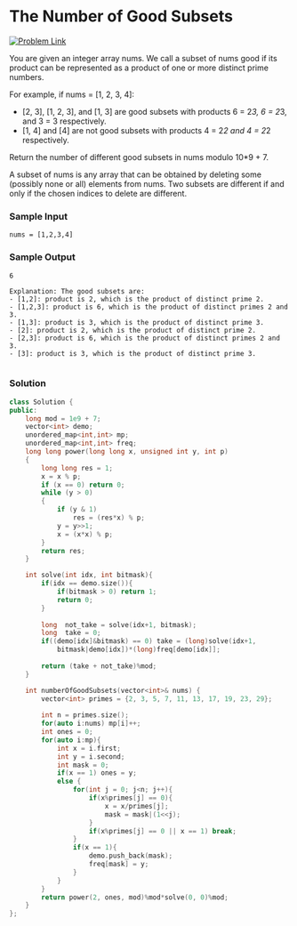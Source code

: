 # The Number of Good Subsets

[![Problem Link](https://img.shields.io/badge/-LeetCode-FFA116?style=for-the-badge&logo=LeetCode&logoColor=black)](https://leetcode.com/problems/the-number-of-good-subsets/)

You are given an integer array nums. We call a subset of nums good if its product can be represented as a product of one or more distinct prime numbers.

For example, if nums = [1, 2, 3, 4]:
- [2, 3], [1, 2, 3], and [1, 3] are good subsets with products 6 = 2*3, 6 = 2*3, and 3 = 3 respectively.
- [1, 4] and [4] are not good subsets with products 4 = 2*2 and 4 = 2*2 respectively.

Return the number of different good subsets in nums modulo 10*9 + 7.

A subset of nums is any array that can be obtained by deleting some (possibly none or all) 
elements from nums. Two subsets are different if and only if the chosen indices to delete are different.

### Sample Input
```
nums = [1,2,3,4]
```

### Sample Output
```
6

Explanation: The good subsets are:
- [1,2]: product is 2, which is the product of distinct prime 2.
- [1,2,3]: product is 6, which is the product of distinct primes 2 and 3.
- [1,3]: product is 3, which is the product of distinct prime 3.
- [2]: product is 2, which is the product of distinct prime 2.
- [2,3]: product is 6, which is the product of distinct primes 2 and 3.
- [3]: product is 3, which is the product of distinct prime 3.
 
```

### Solution
```cpp
class Solution {
public:
    long mod = 1e9 + 7;
    vector<int> demo;
    unordered_map<int,int> mp;
    unordered_map<int,int> freq;
    long long power(long long x, unsigned int y, int p)
    {
        long long res = 1;  
        x = x % p; 
        if (x == 0) return 0; 
        while (y > 0)
        {
            if (y & 1)
                res = (res*x) % p;
            y = y>>1;
            x = (x*x) % p;
        }
        return res;
    }

    int solve(int idx, int bitmask){
        if(idx == demo.size()){
            if(bitmask > 0) return 1;
            return 0;
        }
        
        long  not_take = solve(idx+1, bitmask);
        long  take = 0;
        if((demo[idx]&bitmask) == 0) take = (long)solve(idx+1, 
            bitmask|demo[idx])*(long)freq[demo[idx]];
        
        return (take + not_take)%mod;
    }

    int numberOfGoodSubsets(vector<int>& nums) {
        vector<int> primes = {2, 3, 5, 7, 11, 13, 17, 19, 23, 29};
        
        int n = primes.size();
        for(auto i:nums) mp[i]++;
        int ones = 0;
        for(auto i:mp){
            int x = i.first;
            int y = i.second;
            int mask = 0;
            if(x == 1) ones = y;
            else {
                for(int j = 0; j<n; j++){
                    if(x%primes[j] == 0){
                        x = x/primes[j];
                        mask = mask|(1<<j);
                    }
                    if(x%primes[j] == 0 || x == 1) break;
                }
                if(x == 1){
                    demo.push_back(mask);
                    freq[mask] = y;
                }
            }
        }
        return power(2, ones, mod)%mod*solve(0, 0)%mod;
    }
};
```

